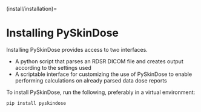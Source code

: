 (install/installation)=
# Installing PySkinDose

Installing PySkinDose provides access to two interfaces.

* A python script that parses an RDSR DICOM file and creates output according to the settings used
* A scriptable interface for customizing the use of PySkinDose to enable performing calculations on already parsed data dose reports

To install PySkinDose, run the following, preferably in a virtual environment:

```bash
pip install pyskindose
```


